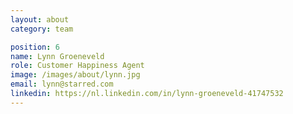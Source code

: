 ```yaml
---
layout: about
category: team

position: 6
name: Lynn Groeneveld
role: Customer Happiness Agent
image: /images/about/lynn.jpg
email: lynn@starred.com
linkedin: https://nl.linkedin.com/in/lynn-groeneveld-41747532
---
```

